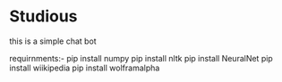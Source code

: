 # Studious

this is a simple chat bot

requirnments:-
pip install numpy
pip install nltk
pip install NeuralNet
pip install wiikipedia
pip install wolframalpha

